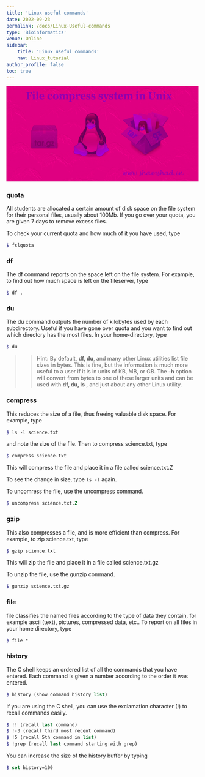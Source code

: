 ```yaml
---
title: 'Linux useful commands'
date: 2022-09-23
permalink: /docs/Linux-Useful-commands
type: 'Bioinformatics'
venue: Online
sidebar: 
    title: 'Linux useful commands'
    nav: Linux_tutorial
author_profile: false
toc: true
---
```


![Unix files system](/images/unix/linux-tar-gz.webp)

### quota

All students are allocated a certain amount of disk space on the file system for their personal files, usually about 100Mb. If you go over your quota, you are given 7 days to remove excess files.

To check your current quota and how much of it you have used, type

```scss
$ fslquota
```
### df 

The df command reports on the space left on the file system. For example, to find out how much space is left on the fileserver, type

```scss
$ df .
```
### du

The du command outputs the number of kilobytes used by each subdirectory. Useful if you have gone over quota and you want to find out which directory has the most files. In your home-directory, type

```scss
$ du
```
>> Hint: By default, **df, du**, and many other Linux utilities list file sizes in bytes. This is fine, but the information is much more useful to a user if it is in units of KB, MB, or GB. The **-h** option will convert from bytes to one of these larger units and can be used with **df, du, ls** , and just about any other Linux utility.

### compress

This reduces the size of a file, thus freeing valuable disk space. For example, type

```scss
$ ls -l science.txt
```
and note the size of the file. Then to compress science.txt, type

```scss
$ compress science.txt
```
This will compress the file and place it in a file called science.txt.Z

To see the change in size, type `ls -l` again.

To uncomress the file, use the uncompress command.
```scss
$ uncompress science.txt.Z
```
### gzip

This also compresses a file, and is more efficient than compress. For example, to zip science.txt, type

```scss
$ gzip science.txt
```
This will zip the file and place it in a file called science.txt.gz

To unzip the file, use the gunzip command.

```scss
$ gunzip science.txt.gz
```
### file

file classifies the named files according to the type of data they contain, for example ascii (text), pictures, compressed data, etc.. To report on all files in your home directory, type

```scss
$ file *
```
### history

The C shell keeps an ordered list of all the commands that you have entered. Each command is given a number according to the order it was entered.

```scss
$ history (show command history list)
```
If you are using the C shell, you can use the exclamation character (!) to recall commands easily.

```scss
$ !! (recall last command)
$ !-3 (recall third most recent command)
$ !5 (recall 5th command in list)
$ !grep (recall last command starting with grep)
```
You can increase the size of the history buffer by typing

```scss
$ set history=100
```
